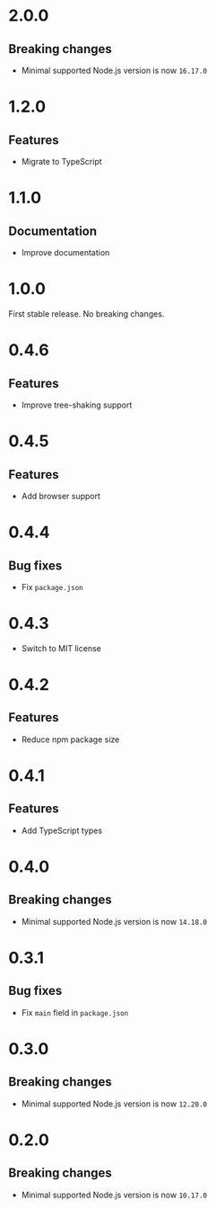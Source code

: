 # 2.0.0

## Breaking changes

- Minimal supported Node.js version is now `16.17.0`

# 1.2.0

## Features

- Migrate to TypeScript

# 1.1.0

## Documentation

- Improve documentation

# 1.0.0

First stable release. No breaking changes.

# 0.4.6

## Features

- Improve tree-shaking support

# 0.4.5

## Features

- Add browser support

# 0.4.4

## Bug fixes

- Fix `package.json`

# 0.4.3

- Switch to MIT license

# 0.4.2

## Features

- Reduce npm package size

# 0.4.1

## Features

- Add TypeScript types

# 0.4.0

## Breaking changes

- Minimal supported Node.js version is now `14.18.0`

# 0.3.1

## Bug fixes

- Fix `main` field in `package.json`

# 0.3.0

## Breaking changes

- Minimal supported Node.js version is now `12.20.0`

# 0.2.0

## Breaking changes

- Minimal supported Node.js version is now `10.17.0`
